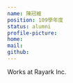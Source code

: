```yaml
---
name: 陳冠維
position: 109學年度
status: alumni
profile-picture:
home:
mail: 
github:
---
```

Works at Rayark Inc.